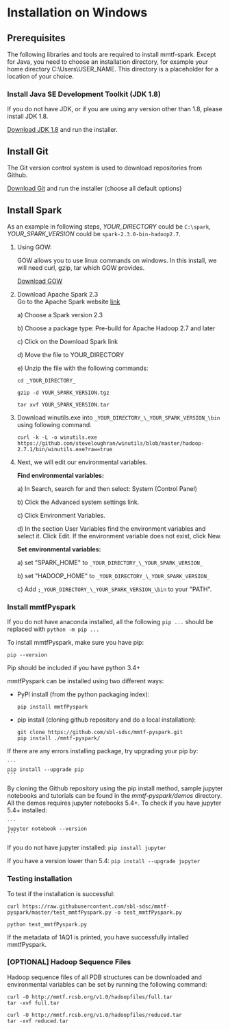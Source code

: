 # Installation on Windows

## Prerequisites
The following libraries and tools are required to install mmtf-spark. Except for Java, you need to choose an installation directory, for example your home directory C:\Users\USER_NAME. This directory is a placeholder for a location of your choice.


### Install Java SE Development Toolkit (JDK 1.8)
If you do not have JDK, or if you are using any version other than 1.8, please install JDK 1.8.

[Download JDK 1.8](http://www.oracle.com/technetwork/java/javase/downloads/jdk8-downloads-2133151.html) and run the installer.


## Install Git
The Git version control system is used to download repositories from Github.

[Download Git](https://github.com/git-for-windows/git/releases/download/v2.16.1.windows.1/Git-2.16.1-64-bit.exe) and run the installer (choose all default options)


## Install Spark

As an example in following steps, _YOUR_DIRECTORY_ could be `C:\spark`, _YOUR_SPARK_VERSION_ could be `spark-2.3.0-bin-hadoop2.7`.

1.  Using GOW:

    GOW allows you to use linux commands on windows. In this install, we will need curl, gzip, tar which GOW provides.

    [Download GOW](https://github.com/bmatzelle/gow/releases/download/v0.8.0/Gow-0.8.0.exe)

2. Download Apache Spark 2.3  
    Go to the Apache Spark website [link](http://spark.apache.org/downloads.html)

    a) Choose a Spark version 2.3

    b) Choose a package type: Pre-build for Apache Hadoop 2.7 and later

    c) Click on the Download Spark link

    d) Move the file to YOUR_DIRECTORY

    e) Unzip the file with the following commands:

    ```
    cd _YOUR_DIRECTORY_

    gzip -d YOUR_SPARK_VERSION.tgz

    tar xvf YOUR_SPARK_VERSION.tar
    ```

3.  Download winutils.exe into `_YOUR_DIRECTORY_\_YOUR_SPARK_VERSION_\bin` using following command.

    ```
    curl -k -L -o winutils.exe https://github.com/steveloughran/winutils/blob/master/hadoop-2.7.1/bin/winutils.exe?raw=true
    ```

4.  Next, we will edit our environmental variables.

    **Find environmental variables:**

	a) In Search, search for and then select: System (Control Panel)

	b) Click the Advanced system settings link.

	c) Click Environment Variables.

	d) In the section User Variables find the environment variables and select it. Click Edit. If the environment variable does not exist, click New.

    **Set environmental variables:**

	a) set "SPARK_HOME" to `_YOUR_DIRECTORY_\_YOUR_SPARK_VERSION_`

	b) set "HADOOP_HOME" to `_YOUR_DIRECTORY_\_YOUR_SPARK_VERSION_`

	c) Add `;_YOUR_DIRECTORY_\_YOUR_SPARK_VERSION_\bin` to your "PATH".


### Install mmtfPyspark
If you do not have anaconda installed, all the following `pip ...` should be replaced with `python -m pip ...`

To install mmtfPyspark, make sure you have pip:

```
pip --version
```

Pip should be included if you have python 3.4+

mmtfPyspark can be installed using two different ways:
 * PyPI install (from the python packaging index):

    ```
    pip install mmtfPyspark
    ```

 * pip install (cloning github repository and do a local installation):

    ```
    git clone https://github.com/sbl-sdsc/mmtf-pyspark.git
    pip install ./mmtf-pyspark/
    ```

If there are any errors installing package, try upgrading your pip by:

    ```
    pip install --upgrade pip    
    ```

By cloning the Github repository using the pip install method, sample jupyter notebooks and tutorials can be found in the *mmtf-pyspark/demos* directory. All the demos requires jupyter notebooks 5.4+. To check if you have jupyter 5.4+ installed:

    ```
    jupyter notebook --version    
    ```

If you do not have jupyter installed:
    ```
    pip install jupyter    
    ```

If you have a version lower than 5.4:
    ```
    pip install --upgrade jupyter    
    ```

### Testing installation
To test if the installation is successful:

```
curl https://raw.githubusercontent.com/sbl-sdsc/mmtf-pyspark/master/test_mmtfPyspark.py -o test_mmtfPyspark.py

python test_mmtfPyspark.py
```

If the metadata of 1AQ1 is printed, you have successfully intalled mmtfPyspark.


### [OPTIONAL] Hadoop Sequence Files
Hadoop sequence files of all PDB structures can be downloaded and environmental variables can be set by running the following command:
```
curl -O http://mmtf.rcsb.org/v1.0/hadoopfiles/full.tar
tar -xvf full.tar

curl -O http://mmtf.rcsb.org/v1.0/hadoopfiles/reduced.tar
tar -xvf reduced.tar
```
